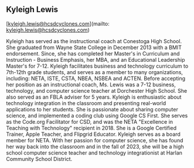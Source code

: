 ## Kyleigh Lewis

[kyleigh.lewis@hcsdcyclones.com](mailto: kyleigh.lewis@hcsdcyclones.com)

Kyleigh has served as the instructional coach at Conestoga High School. She graduated from Wayne State College in December 2013 with a BMIT endorsement. Since, she has completed her Master's in Curriculum and Instruction - Business Emphasis, her MBA, and an Educational Leadership Master's for 7-12. Kyleigh facilitates business and technology curriculum to 7th-12th grade students, and serves as a member to many organizations, including: NETA, ISTE, CSTA, NBEA, NSBEA and ACTEN. Before accepting her position as an instructional coach, Ms. Lewis was a 7-12 business, technology, and computer science teacher at Dorchester High School. She also served as an FBLA adviser for 5 years. Kyleigh is enthusiastic about technology integration in the classroom and presenting real-world applications to her students. She is passionate about sharing computer science, and implemented a coding club using Google CS First. She serves as the Code.org Facilitator for CSD, and was the NETA "Excellence in Teaching with Technology" recipient in 2018. She is a Google Certified Trainer, Apple Teacher, and Flipgrid Educator. Kyleigh serves as a board member for NETA. With her passion for computer science, she has found her way back into the classroom and in the fall of 2023, she will be a high school computer science teacher and technology integrationist at Harlan Community School District. 
